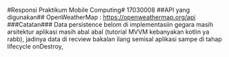 #Responsi Praktikum Mobile Computing#
17030008
##API yang digunakan##
OpenWeatherMap : https://openweathermap.org/api
###Catatan###
Data persistence belom di implementasiin gegara masih arsitektur aplikasi masih abal abal (tutorial MVVM kebanyakan kotlin ya rabb), jadinya data di recview bakalan ilang semisal aplikasi sampe di tahap lifecycle onDestroy,
